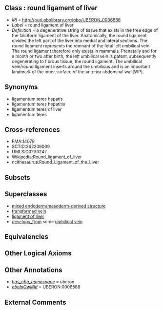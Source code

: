 
## Class : round ligament of liver

 * *IRI* = http://purl.obolibrary.org/obo/UBERON_0006588
 * *Label* = round ligament of liver
 * *Definition* = a degenerative string of tissue that exists in the free edge of the falciform ligament of the liver. Anatomically, the round ligament divides the left part of the liver into medial and lateral sections. The round ligament represents the remnant of the fetal left umbilical vein. The round ligament therefore only exists in mammals. Prenatally and for a month or two after birth, the left umbilical vein is patent, subsequently degenerating to fibrous tissue, the round ligament. The umbilical vein/round ligament inserts around the umbilicus and is an important landmark of the inner surface of the anterior abdominal wall[WP].

## Synonyms

 * ligamentum teres hepatis
 * ligamentum teres hepatitis
 * ligamentum teres of liver
 * ligamentum teres

## Cross-references

 * FMA:14079
 * SCTID:262209009
 * UMLS:C0230247
 * Wikipedia:Round_ligament_of_liver
 * ncithesaurus:Round_Ligament_of_the_Liver

## Subsets


## Superclasses

 * [mixed endoderm/mesoderm-derived structure](../../UBERON/77/UBERON_0000077.md)
 * [transformed vein](../../UBERON/92/UBERON_0006592.md)
 * [ligament of liver](../../UBERON/39/UBERON_0013139.md)
 * [develops_from](../../RO/02/RO_0002202.md) some [umbilical vein](../../UBERON/66/UBERON_0002066.md)

## Equivalencies


## Other Logical Axioms


## Other Annotations

 * *[has_obo_namespace](../../ce/oboInOwl#hasOBONamespace.md)* = uberon
 * *[oboInOwl#id](../../id/oboInOwl#id.md)* = UBERON:0006588

## External Comments

